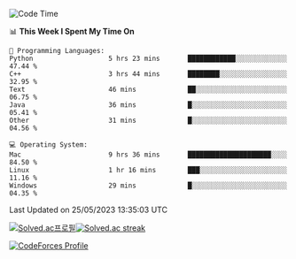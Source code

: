 
<!--START_SECTION:waka-->
![Code Time](http://img.shields.io/badge/Code%20Time-2%2C708%20hrs%2045%20mins-blue)

📊 **This Week I Spent My Time On** 

```text
💬 Programming Languages: 
Python                   5 hrs 23 mins       ████████████░░░░░░░░░░░░░   47.44 % 
C++                      3 hrs 44 mins       ████████░░░░░░░░░░░░░░░░░   32.95 % 
Text                     46 mins             ██░░░░░░░░░░░░░░░░░░░░░░░   06.75 % 
Java                     36 mins             █░░░░░░░░░░░░░░░░░░░░░░░░   05.41 % 
Other                    31 mins             █░░░░░░░░░░░░░░░░░░░░░░░░   04.56 % 

💻 Operating System: 
Mac                      9 hrs 36 mins       █████████████████████░░░░   84.50 % 
Linux                    1 hr 16 mins        ███░░░░░░░░░░░░░░░░░░░░░░   11.16 % 
Windows                  29 mins             █░░░░░░░░░░░░░░░░░░░░░░░░   04.35 % 
```


 Last Updated on 25/05/2023 13:35:03 UTC
<!--END_SECTION:waka-->


[![Solved.ac프로필](http://mazassumnida.wtf/api/generate_badge?boj=hckim96)](https://solved.ac/hckim96)[![Solved.ac streak](http://mazandi.herokuapp.com/api?handle=hckim96&theme=dark)](https://solved.ac/hckim96)


[![CodeForces Profile](https://cf.leed.at?id=hckim96)](https://codeforces.com/profile/hckim96)

